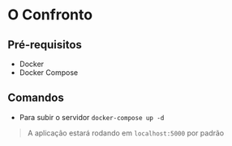 # O Confronto

## Pré-requisitos
- Docker
- Docker Compose

## Comandos
- Para subir o servidor
`docker-compose up -d`
> A aplicação estará rodando em `localhost:5000` por padrão
